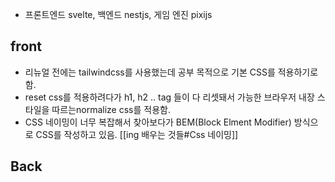 - 프론트엔드 svelte, 백엔드 nestjs, 게임 엔진 pixijs

## front
- 리뉴얼 전에는 tailwindcss를 사용했는데 공부 목적으로 기본 CSS를 적용하기로 함.
- reset css를 적용하려다가 h1, h2 .. tag 들이 다 리셋돼서 가능한 브라우저 내장 스타일을 따르는normalize css를 적용함.
- CSS 네이밍이 너무 복잡해서 찾아보다가  BEM(Block Elment Modifier) 방식으로 CSS를 작성하고 있음. [[ing 배우는 것들#Css 네이밍]]

## Back
